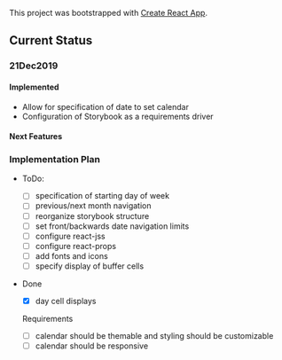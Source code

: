 This project was bootstrapped with [Create React App](https://github.com/facebook/create-react-app).

## Current Status

### 21Dec2019

#### Implemented

- Allow for specification of date to set calendar
- Configuration of Storybook as a requirements driver

#### Next Features

### Implementation Plan

- ToDo:

  - [ ] specification of starting day of week
  - [ ] previous/next month navigation
  - [ ] reorganize storybook structure
  - [ ] set front/backwards date navigation limits
  - [ ] configure react-jss
  - [ ] configure react-props
  - [ ] add fonts and icons
  - [ ] specify display of buffer cells

- Done

  - [x] day cell displays

  Requirements

  - [ ] calendar should be themable and styling should be customizable
  - [ ] calendar should be responsive
